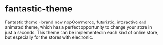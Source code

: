 # fantastic-theme
Fantastic theme - brand new nopCommerce, futuristic, interactive and animated theme, which has a perfect opportunity to change your store in just a seconds. This theme can be implemented in each kind of online store, but especially for the stores with electronic.
